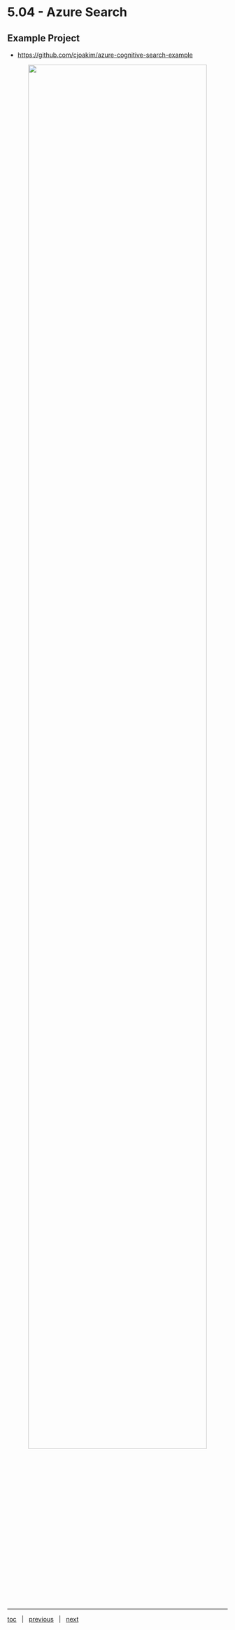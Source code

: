 # 5.04 - Azure Search


## Example Project

- https://github.com/cjoakim/azure-cognitive-search-example

<p align="center"><img src="img/azure-cognitive-search-example" width="90%"></p>

---

[toc](0_table_of_contents.md) &nbsp; |  &nbsp; [previous](5_03_synapse_link.md) &nbsp; | &nbsp; [next](5_05_azure_databricks.md) &nbsp;
